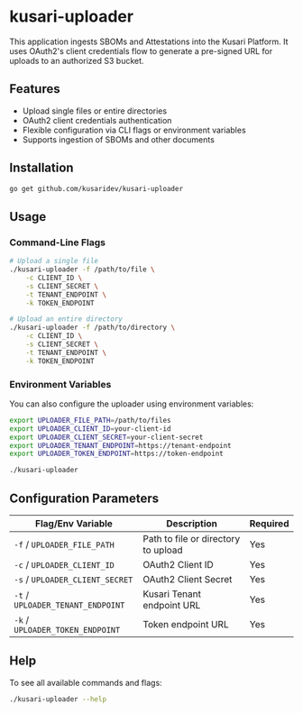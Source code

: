 # kusari-uploader

This application ingests SBOMs and Attestations into the Kusari Platform. It uses OAuth2's client credentials flow to generate a pre-signed URL for uploads to an authorized S3 bucket.

## Features

- Upload single files or entire directories
- OAuth2 client credentials authentication
- Flexible configuration via CLI flags or environment variables
- Supports ingestion of SBOMs and other documents

## Installation

```bash
go get github.com/kusaridev/kusari-uploader
```

## Usage

### Command-Line Flags

```bash
# Upload a single file
./kusari-uploader -f /path/to/file \
    -c CLIENT_ID \
    -s CLIENT_SECRET \
    -t TENANT_ENDPOINT \
    -k TOKEN_ENDPOINT

# Upload an entire directory
./kusari-uploader -f /path/to/directory \
    -c CLIENT_ID \
    -s CLIENT_SECRET \
    -t TENANT_ENDPOINT \
    -k TOKEN_ENDPOINT
```

### Environment Variables

You can also configure the uploader using environment variables:

```bash
export UPLOADER_FILE_PATH=/path/to/files
export UPLOADER_CLIENT_ID=your-client-id
export UPLOADER_CLIENT_SECRET=your-client-secret
export UPLOADER_TENANT_ENDPOINT=https://tenant-endpoint
export UPLOADER_TOKEN_ENDPOINT=https://token-endpoint

./kusari-uploader
```

## Configuration Parameters

| Flag/Env Variable | Description | Required |
|------------------|-------------|----------|
| `-f` / `UPLOADER_FILE_PATH` | Path to file or directory to upload | Yes |
| `-c` / `UPLOADER_CLIENT_ID` | OAuth2 Client ID | Yes |
| `-s` / `UPLOADER_CLIENT_SECRET` | OAuth2 Client Secret | Yes |
| `-t` / `UPLOADER_TENANT_ENDPOINT` | Kusari Tenant endpoint URL | Yes |
| `-k` / `UPLOADER_TOKEN_ENDPOINT` | Token endpoint URL | Yes |

## Help

To see all available commands and flags:

```bash
./kusari-uploader --help
```
